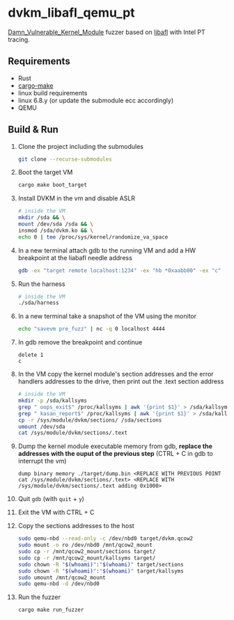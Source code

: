 # dvkm_libafl_qemu_pt

[Damn_Vulnerable_Kernel_Module](https://github.com/hardik05/Damn_Vulnerable_Kernel_Module/) fuzzer based on [libafl](https://github.com/AFLplusplus/LibAFL) with Intel PT tracing.

## Requirements

- Rust
- [cargo-make](https://github.com/sagiegurari/cargo-make)
- linux build requirements
- linux 6.8.y (or update the submodule ecc accordingly)
- QEMU

## Build & Run

1. Clone the project including the submodules

    ```bash
    git clone --recurse-submodules
    ```

2. Boot the target VM

    ```bash
    cargo make boot_target
    ```

3. Install DVKM in the vm and disable ASLR

    ```bash
    # inside the VM
    mkdir /sda && \
    mount /dev/sda /sda && \
    insmod /sda/dvkm.ko && \
    echo 0 | tee /proc/sys/kernel/randomize_va_space
    ```

4. In a new terminal attach gdb to the running VM and add a HW breakpoint at the liabafl needle address

    ```bash
    gdb -ex "target remote localhost:1234" -ex "hb *0xaabb00" -ex "c"
    ```

5. Run the harness

    ```bash
    # inside the VM
    ./sda/harness
    ```

6. In a new terminal take a snapshot of the VM using the monitor

    ```bash
    echo "savevm pre_fuzz" | nc -q 0 localhost 4444
    ```

7. In gdb remove the breakpoint and continue

    ```gdb
    delete 1
    c
    ```

8. In the VM copy the kernel module's section addresses and the error handlers addresses to the drive, then print out the .text section address

    ```bash
    # inside the VM
    mkdir -p /sda/kallsyms
    grep " oops_exit$" /proc/kallsyms | awk '{print $1}' > /sda/kallsyms/oops_exit
    grep " kasan_report$" /proc/kallsyms | awk '{print $1}' > /sda/kallsyms/kasan_report
    cp -r /sys/module/dvkm/sections/ /sda/sections
    umount /dev/sda
    cat /sys/module/dvkm/sections/.text
    ```

9. Dump the kernel module executable memory from gdb, **replace the addresses with the ouput of the previous step** (CTRL + C in gdb to interrupt the vm)

    ```gdb
    dump binary memory ./target/dump.bin <REPLACE WITH PREVIOUS POINT cat /sys/module/dvkm/sections/.text> <REPLACE WITH /sys/module/dvkm/sections/.text adding 0x1000>
    ```

10. Quit `gdb` (with `quit` + `y`)

11. Exit the VM  with CTRL + C

12. Copy the sections addresses to the host

    ```bash
    sudo qemu-nbd --read-only -c /dev/nbd0 target/dvkm.qcow2
    sudo mount -o ro /dev/nbd0 /mnt/qcow2_mount
    sudo cp -r /mnt/qcow2_mount/sections target/
    sudo cp -r /mnt/qcow2_mount/kallsyms target/
    sudo chown -R "$(whoami)":"$(whoami)" target/sections
    sudo chown -R "$(whoami)":"$(whoami)" target/kallsyms
    sudo umount /mnt/qcow2_mount
    sudo qemu-nbd -d /dev/nbd0
    ```

13. Run the fuzzer

    ```bash
    cargo make run_fuzzer
    ```
